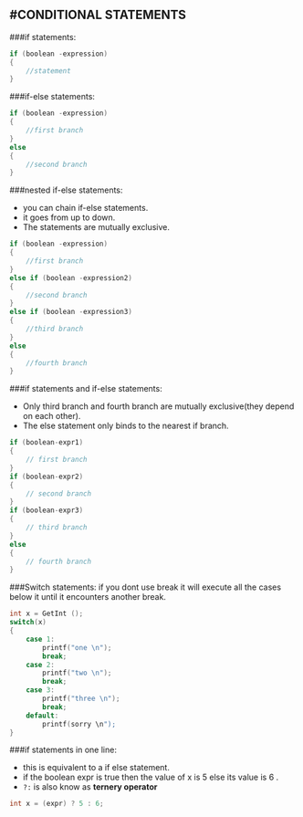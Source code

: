 #CONDITIONAL STATEMENTS
---



###if statements:
```c
if (boolean -expression)
{
    //statement
}     
```



###if-else statements:
```c
if (boolean -expression)
{
    //first branch
}
else
{
    //second branch
}
```



###nested if-else statements:
* you can chain if-else statements.
* it goes from up to down.
* The statements are mutually exclusive. 
```c
if (boolean -expression)
{
    //first branch
}
else if (boolean -expression2)
{  
    //second branch                
}
else if (boolean -expression3)
{
    //third branch
}
else
{
    //fourth branch
}
```



###if statements and if-else statements:
* Only third branch and fourth branch are mutually exclusive(they depend on each other).
* The else statement only binds to the nearest if branch. 
```c
if (boolean-expr1)
{
    // first branch
}
if (boolean-expr2)
{
    // second branch           
}
if (boolean-expr3)
{
    // third branch
}
else
{
    // fourth branch
}

```



###Switch statements:
if you dont use break it will execute all the cases below it until it encounters another break.
```c
int x = GetInt ();
switch(x)
{
    case 1:
        printf("one \n");
        break;
    case 2:
        printf("two \n");
        break;
    case 3:
        printf("three \n");
        break;
    default:
        printf(sorry \n");
}

```



###if statements in one line:
* this is equivalent to a if else statement.
* if the boolean expr is true then  the value of x is 5 else its value is 6 .
* `?:` is also know as **ternery operator**

```c
int x = (expr) ? 5 : 6; 
```